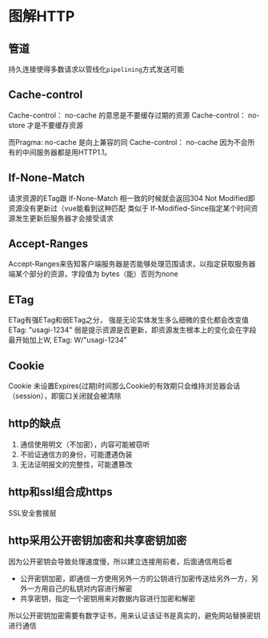 # 图解HTTP

## 管道

持久连接使得多数请求以管线化`pipelining`方式发送可能

## Cache-control

Cache-control： no-cache  的意思是不要缓存过期的资源
Cache-control： no-store 才是不要缓存资源

而Pragma: no-cache 是向上兼容的同 Cache-control： no-cache
因为不会所有的中间服务器都是用HTTP1.1。

## If-None-Match

请求资源的ETag跟 If-None-Match 相一致的时候就会返回304 Not Modified即资源没有更新过（vue能看到这种匹配
类似于 If-Modified-Since指定某个时间资源发生更新后服务器才会接受请求

## Accept-Ranges

Accept-Ranges来告知客户端服务器是否能够处理范围请求，以指定获取服务器端某个部分的资源，字段值为 bytes（能）否则为none

## ETag

ETag有强ETag和弱ETag之分，
强是无论实体发生多么细微的变化都会改变值 ETag: "usagi-1234"
弱是提示资源是否更新，即资源发生根本上的变化会在字段最开始加上W, ETag: W/"usagi-1234"

## Cookie

Cookie 未设置Expires(过期)时间那么Cookie的有效期只会维持浏览器会话（session），即窗口关闭就会被清除

## http的缺点

1. 通信使用明文（不加密），内容可能被窃听
2. 不验证通信方的身份，可能遭遇伪装
3. 无法证明报文的完整性，可能遭篡改

## http和ssl组合成https

SSL安全套接层

## http采用公开密钥加密和共享密钥加密

因为公开密钥会导致处理速度慢，所以建立连接用前者，后面通信用后者

* 公开密钥加密，即通信一方使用另外一方的公钥进行加密传送给另外一方，另外一方用自己的私钥对内容进行解密
* 共享密钥，指定一个密钥用来对数据内容进行加密和解密

所以公开密钥加密需要有数字证书，用来认证该证书是真实的，避免网站替换密钥进行通信
